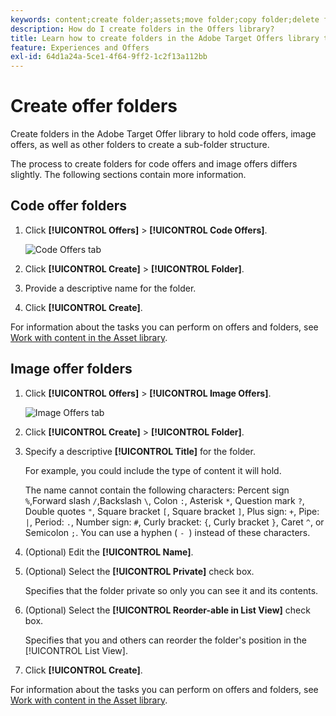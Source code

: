 ```yaml
---
keywords: content;create folder;assets;move folder;copy folder;delete folder;download folder;folder
description: How do I create folders in the Offers library?
title: Learn how to create folders in the Adobe Target Offers library to hold code and image offers, as well as other folders.
feature: Experiences and Offers
exl-id: 64d1a24a-5ce1-4f64-9ff2-1c2f13a112bb
---
```

# Create offer folders

Create folders in the Adobe Target Offer library to hold code offers, image offers, as well as other folders to create a sub-folder structure.

The process to create folders for code offers and image offers differs slightly. The following sections contain more information.

## Code offer folders

1. Click **[!UICONTROL Offers]** > **[!UICONTROL Code Offers]**.

   ![Code Offers tab](/help/c-experiences/c-manage-content/assets/code-offers-tab.png)

1. Click **[!UICONTROL Create]** > **[!UICONTROL Folder]**.

1. Provide a descriptive name for the folder.

1. Click **[!UICONTROL Create]**.

For information about the tasks you can perform on offers and folders, see [Work with content in the Asset library](/help/c-experiences/c-manage-content/assets-working.md).

## Image offer folders

1. Click **[!UICONTROL Offers]** > **[!UICONTROL Image Offers]**.

   ![Image Offers tab](/help/c-experiences/c-manage-content/assets/image-offers-tab.png)

1. Click **[!UICONTROL Create]** > **[!UICONTROL Folder]**.
1. Specify a descriptive **[!UICONTROL Title]** for the folder. 

   For example, you could include the type of content it will hold. 

   The name cannot contain the following characters: Percent sign `%`,Forward slash `/`,Backslash `\`, Colon `:`, Asterisk `*`, Question mark `?`, Double quotes `"`, Square bracket `[`, Square bracket `]`, Plus sign: `+`, Pipe: `|`, Period: `.`, Number sign: `#`, Curly bracket: `{`, Curly bracket `}`, Caret `^`, or Semicolon `;`. You can use a hyphen ( `- `) instead of these characters.

1. (Optional) Edit the **[!UICONTROL Name]**.
1. (Optional) Select the **[!UICONTROL Private]** check box.

   Specifies that the folder private so only you can see it and its contents.

1. (Optional) Select the **[!UICONTROL Reorder-able in List View]** check box.

   Specifies that you and others can reorder the folder's position in the [!UICONTROL List View].

1. Click **[!UICONTROL Create]**.

For information about the tasks you can perform on offers and folders, see [Work with content in the Asset library](/help/c-experiences/c-manage-content/assets-working.md).
